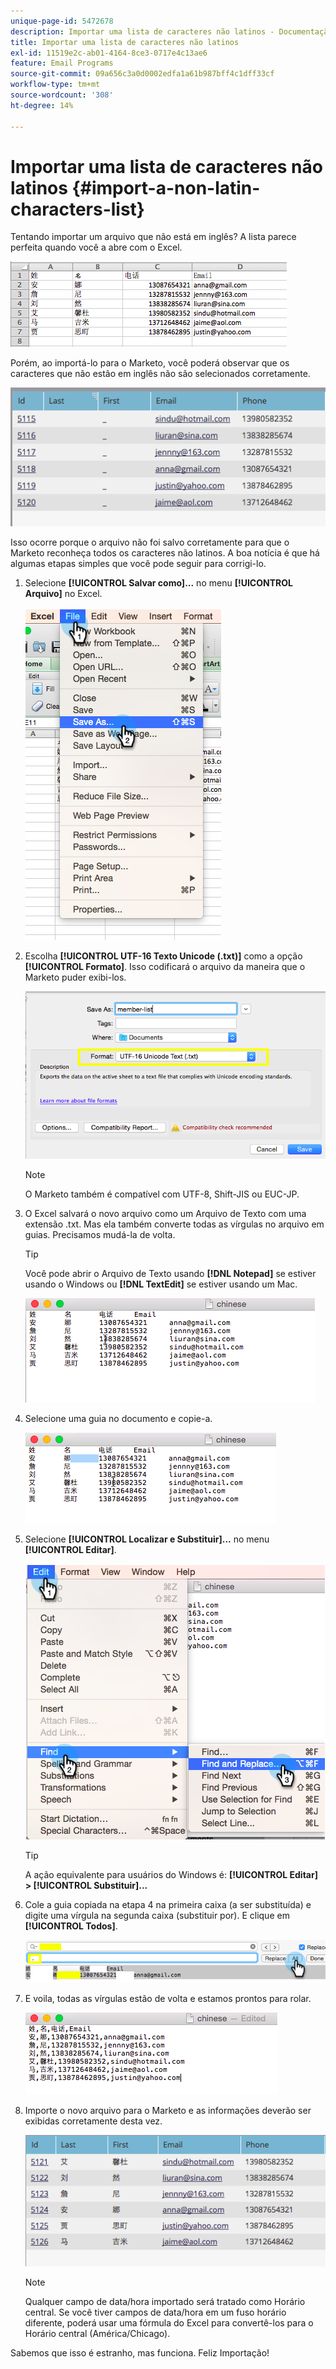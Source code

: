 ```yaml
---
unique-page-id: 5472678
description: Importar uma lista de caracteres não latinos - Documentação do Marketo - Documentação do produto
title: Importar uma lista de caracteres não latinos
exl-id: 11519e2c-ab01-4164-8ce3-0717e4c13ae6
feature: Email Programs
source-git-commit: 09a656c3a0d0002edfa1a61b987bff4c1dff33cf
workflow-type: tm+mt
source-wordcount: '308'
ht-degree: 14%

---
```


# Importar uma lista de caracteres não latinos {#import-a-non-latin-characters-list}

Tentando importar um arquivo que não está em inglês? A lista parece perfeita quando você a abre com o Excel.

![](assets/image2015-2-10-9-3a34-3a57.png)

Porém, ao importá-lo para o Marketo, você poderá observar que os caracteres que não estão em inglês não são selecionados corretamente.

![](assets/image2015-2-10-9-3a35-3a49.png)

Isso ocorre porque o arquivo não foi salvo corretamente para que o Marketo reconheça todos os caracteres não latinos. A boa notícia é que há algumas etapas simples que você pode seguir para corrigi-lo.

1. Selecione **[!UICONTROL Salvar como]...** no menu **[!UICONTROL Arquivo]** no Excel.

   ![](assets/image2015-2-10-9-3a46-3a44.png)

1. Escolha **[!UICONTROL UTF-16 Texto Unicode (.txt)]** como a opção **[!UICONTROL Formato]**. Isso codificará o arquivo da maneira que o Marketo puder exibi-los.

   ![](assets/image2015-2-10-9-3a48-3a7.png)

   >[!NOTE]
   >
   >O Marketo também é compatível com UTF-8, Shift-JIS ou EUC-JP.

1. O Excel salvará o novo arquivo como um Arquivo de Texto com uma extensão .txt. Mas ela também converte todas as vírgulas no arquivo em guias. Precisamos mudá-la de volta.

   >[!TIP]
   >
   >Você pode abrir o Arquivo de Texto usando **[!DNL Notepad]** se estiver usando o Windows ou **[!DNL TextEdit]** se estiver usando um Mac.

   ![](assets/image2015-2-10-9-3a51-3a41.png)

1. Selecione uma guia no documento e copie-a.

   ![](assets/image2015-2-10-9-3a55-3a53.png)

1. Selecione **[!UICONTROL Localizar e Substituir]...** no menu **[!UICONTROL Editar]**.

   ![](assets/image2015-2-10-9-3a59-3a8.png)

   >[!TIP]
   >
   >A ação equivalente para usuários do Windows é: **[!UICONTROL Editar] > [!UICONTROL Substituir]...**

1. Cole a guia copiada na etapa 4 na primeira caixa (a ser substituída) e digite uma vírgula na segunda caixa (substituir por). E clique em **[!UICONTROL Todos]**.

   ![](assets/image2015-2-10-10-3a8-3a53.png)

1. E voila, todas as vírgulas estão de volta e estamos prontos para rolar.

   ![](assets/image2015-2-10-10-3a14-3a45.png)

1. Importe o novo arquivo para o Marketo e as informações deverão ser exibidas corretamente desta vez.

   ![](assets/image2015-2-10-10-3a16-3a9.png)

   >[!NOTE]
   >
   >Qualquer campo de data/hora importado será tratado como Horário central. Se você tiver campos de data/hora em um fuso horário diferente, poderá usar uma fórmula do Excel para convertê-los para o Horário central (América/Chicago).

Sabemos que isso é estranho, mas funciona. Feliz Importação!
